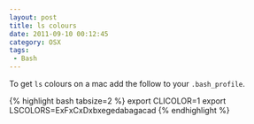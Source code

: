 ```yaml
---
layout: post
title: ls colours
date: 2011-09-10 00:12:45
category: OSX
tags:
 - Bash
---
```


To get `ls` colours on a mac add the follow to your `.bash_profile`.

{% highlight bash tabsize=2 %}
export CLICOLOR=1
export LSCOLORS=ExFxCxDxbxegedabagacad
{% endhighlight %}